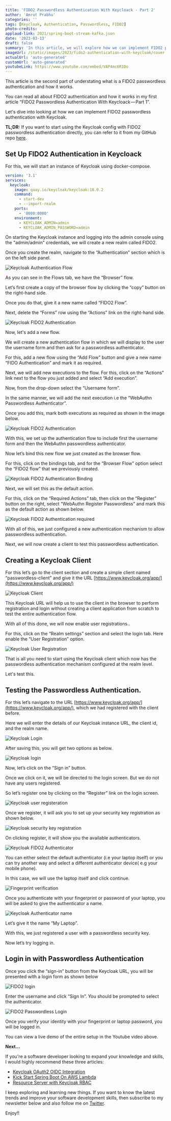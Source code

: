 ```yaml
---
title: 'FIDO2 Passwordless Authentication With Keycloack - Part 2'
author: 'Amrut Prabhu'
categories: ''
tags: [Keycloak, Authentication, Passwordless, FIDO2]
photo-credits:
applaud-link: 2021/spring-boot-stream-kafka.json
date: '2023-03-13'
draft: false
summary: 'In this article, we will explore how we can implement FIDO2 passwordless authentication using Keycloak.'
imageUrl: /static/images/2023/fido2-authentication-with-keycloak/cover.jpg
actualUrl: 'auto-generated'
customUrl: 'auto-generated'
youtubeLink: https://www.youtube.com/embed/VAP4mc6R1Do
---
```


This article is the second part of understating what is a FIDO2 passwordless authentication and how it works.

You can read all about FIDO2 authentication and how it works in my first article “FIDO2 Passwordless Authentication With Keycloack — Part 1”.

Let's dive into looking at how we can implement FIDO2 passwordless authentication with Keycloak.

**TL;DR:** If you want to start using the Keycloak config with FIDO2 passwordless authentication directly, you can refer to it from my GitHub repo [here](https://github.com/amrutprabhu/fido2-keycloak-authentication).

## Set Up FIDO2 Authentication in Keycloack

For this, we will start an instance of Keycloak using docker-compose.

```yaml
version: '3.1'
services:
  keycloak:
    image: quay.io/keycloak/keycloak:18.0.2
    command:
      - start-dev
      - --import-realm
    ports:
      - '8080:8080'
    environment:
      - KEYCLOAK_ADMIN=admin
      - KEYCLOAK_ADMIN_PASSWORD=admin
```

On starting the Keycloak instance and logging into the admin console using the "admin/admin" credentials, we will create a new realm called FIDO2.

Once you create the realm, navigate to the “Authentication” section which is on the left side panel.

![Keycloak Authentication Flow](/static/images/2023/fido2-authentication-with-keycloak/fido2-passwordless-authentication-part1.jpg)

As you can see in the Flows tab, we have the “Browser” flow.

Let’s first create a copy of the browser flow by clicking the “copy” button on the right-hand side.

Once you do that, give it a new name called “FIDO2 Flow”.

Next, delete the “Forms” row using the “Actions” link on the right-hand side.

![Keycloak FIDO2 Authentication](/static/images/2023/fido2-authentication-with-keycloak/fido2-passwordless-authentication-part2.jpg)

Now, let's add a new flow.

We will create a new authentication flow in which we will display to the user the username form and then ask for a passwordless authenticator.

For this, add a new flow using the “Add Flow” button and give a new name “FIDO Authentication” and mark it as required.

Next, we will add new executions to the flow. For this, click on the “Actions” link next to the flow you just added and select “Add execution”.

Now, from the drop-down select the “Username form”.

In the same manner, we will add the next execution i.e the “WebAuthn Passwordless Authenticator”.

Once you add this, mark both executions as required as shown in the image below.

![Keycloak FIDO2 Authentication](/static/images/2023/fido2-authentication-with-keycloak/fido2-passwordless-authentication-part3.jpg)

With this, we set up the authentication flow to include first the username form and then the WebAuthn passwordless authenticator.

Now let’s bind this new flow we just created as the browser flow.

For this, click on the bindings tab, and for the “Browser Flow” option select the “FIDO2 flow” that we previously created.

![Keycloak FIDO2 Authentication Binding](/static/images/2023/fido2-authentication-with-keycloak/fido2-passwordless-authentication-part4.jpg)

Next, we will set this as the default action.

For this, click on the “Required Actions” tab, then click on the “Register” button on the right, select “WebAuthn Register Passwordless” and mark this as the default action as shown below.

![Keycloak FIDO2 Authentication required](/static/images/2023/fido2-authentication-with-keycloak/fido2-passwordless-authentication-part5.jpg)

With all of this, we just configured a new authentication mechanism to allow passwordless authentication.

Next, we will now create a client to test this passwordless authentication.

## Creating a Keycloak Client

For this let’s go to the client section and create a simple client named “passwordless-client” and give it the URL [https://www.keycloak.org/app/](https://www.keycloak.org/app/)

![Keycloak Client](/static/images/2023/fido2-authentication-with-keycloak/fido2-passwordless-authentication-part6.jpg)

This Keycloak URL will help us to use the client in the browser to perform registration and login without creating a client application from scratch to test the entire authentication flow.

With all of this done, we will now enable user registrations..

For this, click on the “Realm settings” section and select the login tab. Here enable the “User Registration” option.

![Keycloak User Registration](/static/images/2023/fido2-authentication-with-keycloak/fido2-passwordless-authentication-part7.jpg)

That is all you need to start using the Keycloak client which now has the passwordless authentication mechanism configured at the realm level.

Let's test this.

## Testing the Passwordless Authentication.

For this let’s navigate to the URL [https://www.keycloak.org/app/](https://www.keycloak.org/app/), which we had registered with the client before.

Here we will enter the details of our Keycloak instance URL, the client id, and the realm name.

![Keycloak Login](/static/images/2023/fido2-authentication-with-keycloak/fido2-passwordless-authentication-part8.jpg)

After saving this, you will get two options as below.

![Keycloak login](/static/images/2023/fido2-authentication-with-keycloak/fido2-passwordless-authentication-part9.jpg)

Now, let’s click on the “Sign in” button.

Once we click on it, we will be directed to the login screen. But we do not have any users registered.

So let’s register one by clicking on the “Register” link on the login screen.

![Keycloak user registeration](/static/images/2023/fido2-authentication-with-keycloak/fido2-passwordless-authentication-part10.jpg)

Once we register, it will ask you to set up your security key registration as shown below.

![Keycloak security key registration](/static/images/2023/fido2-authentication-with-keycloak/fido2-passwordless-authentication-part11.jpg)

On clicking register, it will show you the available authenticators.

![Keycloak FIDO2 Authenticator](/static/images/2023/fido2-authentication-with-keycloak/fido2-passwordless-authentication-part12.jpg)

You can either select the default authenticator (i.e your laptop itself) or you can try another way and select a different authenticator device( e.g your mobile phone).

In this case, we will use the laptop itself and click continue.

![Fingerprint verification](/static/images/2023/fido2-authentication-with-keycloak/fido2-passwordless-authentication-part13.jpg)

Once you authenticate with your fingerprint or password of your laptop, you will be asked to give the authenticator a name.

![Keycloak Authenticator name](/static/images/2023/fido2-authentication-with-keycloak/fido2-passwordless-authentication-part14.jpg)

Let’s give it the name “My Laptop”.

With this, we just registered a user with a passwordless security key.

Now let’s try logging in.

## Login in with Passwordless Authentication

Once you click the “sign-in” button from the Keycloak URL, you will be presented with a login form as shown below

![FIDO2 login](/static/images/2023/fido2-authentication-with-keycloak/fido2-passwordless-authentication-part15.jpg)

Enter the username and click “Sign In”. You should be prompted to select the authenticator.

![FIDO2 Passwordless Login](/static/images/2023/fido2-authentication-with-keycloak/fido2-passwordless-authentication-part16.jpg)

Once you verify your identity with your fingerprint or laptop password, you will be logged in.

You can view a live demo of the entire setup in the Youtube video above.

**Next...**

If you're a software developer looking to expand your knowledge and skills, I would highly recommend these three articles:

- [Keycloak OAuth2 OIDC Integration](https://refactorfirst.com/spring-cloud-gateway-keycloak-oauth2-openid-connect)
- [Kick Start Spring Boot On AWS Lambda](https://refactorfirst.com/kick-start-spring-boot-application-with-aws-lambda-snap-start)
- [Resource Server with Keycloak RBAC](https://refactorfirst.com/spring-cloud-gateway-keycloak-rbac-resource-server)

I keep exploring and learning new things. If you want to know the latest trends and improve your software development skills, then subscribe to my newsletter below and also follow me on [Twitter](https://twitter.com/amrutprabhu42).

Enjoy!!
